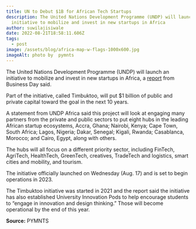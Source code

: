 ```yaml
---
title: UN to Debut $1B for African Tech Startups
description: The United Nations Development Programme (UNDP) will launch an
  initiative to mobilize and invest in new startups in Africa
author: suwilajisiwale
date: 2022-08-21T18:58:11.606Z
tags:
  - post
image: /assets/blog/africa-map-w-flags-1000x600.jpg
imageAlt: photo by  pymnts
---
```

<!--StartFragment-->

The United Nations Development Programme (UNDP) will launch an initiative to mobilize and invest in new startups in Africa, a [report](https://businessday.ng/news/article/undp-to-launch-1bn-financing-initiative-to-support-african-start-ups/) from Business Day said.

Part of the initiative, called Timbuktoo, will put $1 billion of public and private capital toward the goal in the next 10 years.

A statement from UNDP Africa said this project will look at engaging many partners from the private and public sectors to put eight hubs in the leading African startup ecosystems, Accra, Ghana; Nairobi, Kenya; Cape Town, South Africa; Lagos, Nigeria; Dakar, Senegal; Kigali, Rwanda; Casablanca, Morocco; and Cairo, Egypt, along with others.

The hubs will all focus on a different priority sector, including FinTech, AgriTech, HealthTech, GreenTech, creatives, TradeTech and logistics, smart cities and mobility, and tourism.

The initiative officially launched on Wednesday (Aug. 17) and is set to begin operations in 2023.

The Timbuktoo initiative was started in 2021 and the report said the initiative has also established University Innovation Pods to help encourage students to “engage in innovation and design thinking.” Those will become operational by the end of this year.



**Source:** PYMNTS

<!--EndFragment-->